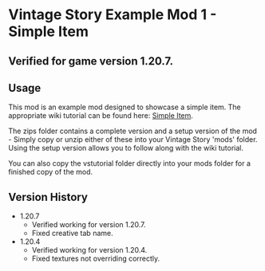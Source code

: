 # Vintage Story Example Mod 1 - Simple Item
## Verified for game version 1.20.7.

## Usage
This mod is an example mod designed to showcase a simple item. The appropriate wiki tutorial can be found here: [Simple Item](https://wiki.vintagestory.at/Modding:Content_Tutorial_Simple_Item).

The zips folder contains a complete version and a setup version of the mod - Simply copy or unzip either of these into your Vintage Story 'mods' folder.
Using the setup version allows you to follow along with the wiki tutorial.

You can also copy the vstutorial folder directly into your mods folder for a finished copy of the mod.

## Version History
 - 1.20.7
   - Verified working for version 1.20.7.
   - Fixed creative tab name.
 - 1.20.4
   - Verified working for version 1.20.4.
   - Fixed textures not overriding correctly.